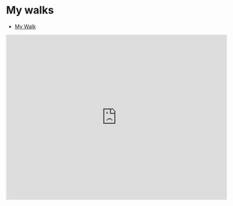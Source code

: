 # My walks

- [My Walk]({https://goo.gl/maps/DsSCW7Ni6Ht})

<iframe src="https://www.google.com/maps/embed?pb=!1m28!1m12!1m3!1d43044.57869701336!2d-122.16708814676791!3d47.60112499676294!2m3!1f0!2f0!3f0!3m2!1i1024!2i768!4f13.1!4m13!3e6!4m5!1s0x54906db9910ca40d%3A0x36a6f60d6d0b83e2!2sCrossroads+Park%2C+Bellevue%2C+WA+98008!3m2!1d47.617733099999995!2d-122.1249031!4m5!1s0x54906c1e28d06265%3A0xbb6915939ab3de70!2sBellevue+College%2C+3000+Landerholm+Cir+SE%2C+Bellevue%2C+WA+98007!3m2!1d47.585351499999994!2d-122.1482834!5e0!3m2!1sen!2sus!4v1454371018750" width="600" height="450" frameborder="0" style="border:0" allowfullscreen></iframe>